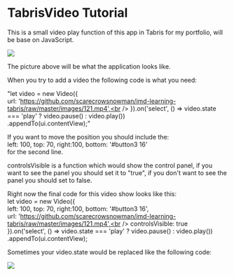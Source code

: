 # TabrisVideo Tutorial
This is a small video play function of this app in Tabris for my portfolio, will be base on JavaScript. 

![](https://github.com/scarecrowsnowman/tabrisportfolioo/blob/master/img/7.jpg?raw=true)

The picture above will be what the application looks like. 

When you try to add a video the following code is what you need:<br />

"let video = new Video({<br />
url: 'https://github.com/scarecrowsnowman/imd-learning-tabris/raw/master/images/121.mp4',<br />
}).on('select', () => video.state === 'play' ? video.pause() : video.play())<br />
  .appendTo(ui.contentView);"<br />

If you want to move the position you should include the: <br />
left: 100, top: 70, right:100, bottom: '#button3 16'<br />
for the second line. <br />

controlsVisible is a function which would show the control panel, if you want to see the panel you should set it to "true", if you don't want to see the panel you should set to false. 

Right now the final code for this video show looks like this:<br />
let video = new Video({<br />
left: 100, top: 70, right:100, bottom: '#button3 16', <br />
url: 'https://github.com/scarecrowsnowman/imd-learning-tabris/raw/master/images/121.mp4',<br />
controlsVisible: true<br />
}).on('select', () => video.state === 'play' ? video.pause() : video.play())<br />
.appendTo(ui.contentView);<br />

Sometimes your video.state would be replaced like the following code:<br />

![](https://github.com/scarecrowsnowman/tabrisportfolioo/blob/master/img/4.png)
